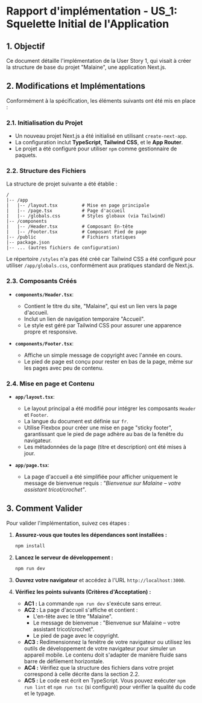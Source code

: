 # Rapport d'implémentation - US_1: Squelette Initial de l'Application

## 1. Objectif

Ce document détaille l'implémentation de la User Story 1, qui visait à créer la structure de base du projet "Malaine", une application Next.js.

## 2. Modifications et Implémentations

Conformément à la spécification, les éléments suivants ont été mis en place :

### 2.1. Initialisation du Projet
- Un nouveau projet Next.js a été initialisé en utilisant `create-next-app`.
- La configuration inclut **TypeScript**, **Tailwind CSS**, et le **App Router**.
- Le projet a été configuré pour utiliser `npm` comme gestionnaire de paquets.

### 2.2. Structure des Fichiers
La structure de projet suivante a été établie :
```
/
|-- /app
|   |-- /layout.tsx         # Mise en page principale
|   |-- /page.tsx           # Page d'accueil
|   |-- /globals.css        # Styles globaux (via Tailwind)
|-- /components
|   |-- /Header.tsx         # Composant En-tête
|   |-- /Footer.tsx         # Composant Pied de page
|-- /public                 # Fichiers statiques
|-- package.json
|-- ... (autres fichiers de configuration)
```
Le répertoire `/styles` n'a pas été créé car Tailwind CSS a été configuré pour utiliser `/app/globals.css`, conformément aux pratiques standard de Next.js.

### 2.3. Composants Créés

- **`components/Header.tsx`**:
  - Contient le titre du site, "Malaine", qui est un lien vers la page d'accueil.
  - Inclut un lien de navigation temporaire "Accueil".
  - Le style est géré par Tailwind CSS pour assurer une apparence propre et responsive.

- **`components/Footer.tsx`**:
  - Affiche un simple message de copyright avec l'année en cours.
  - Le pied de page est conçu pour rester en bas de la page, même sur les pages avec peu de contenu.

### 2.4. Mise en page et Contenu

- **`app/layout.tsx`**:
  - Le layout principal a été modifié pour intégrer les composants `Header` et `Footer`.
  - La langue du document est définie sur `fr`.
  - Utilise Flexbox pour créer une mise en page "sticky footer", garantissant que le pied de page adhère au bas de la fenêtre du navigateur.
  - Les métadonnées de la page (titre et description) ont été mises à jour.

- **`app/page.tsx`**:
  - La page d'accueil a été simplifiée pour afficher uniquement le message de bienvenue requis : *"Bienvenue sur Malaine – votre assistant tricot/crochet"*.

## 3. Comment Valider

Pour valider l'implémentation, suivez ces étapes :

1.  **Assurez-vous que toutes les dépendances sont installées :**
    ```bash
    npm install
    ```

2.  **Lancez le serveur de développement :**
    ```bash
    npm run dev
    ```

3.  **Ouvrez votre navigateur** et accédez à l'URL `http://localhost:3000`.

4.  **Vérifiez les points suivants (Critères d'Acceptation) :**
    - **AC1 :** La commande `npm run dev` s'exécute sans erreur.
    - **AC2 :** La page d'accueil s'affiche et contient :
        - L'en-tête avec le titre "Malaine".
        - Le message de bienvenue : "Bienvenue sur Malaine – votre assistant tricot/crochet".
        - Le pied de page avec le copyright.
    - **AC3 :** Redimensionnez la fenêtre de votre navigateur ou utilisez les outils de développement de votre navigateur pour simuler un appareil mobile. Le contenu doit s'adapter de manière fluide sans barre de défilement horizontale.
    - **AC4 :** Vérifiez que la structure des fichiers dans votre projet correspond à celle décrite dans la section 2.2.
    - **AC5 :** Le code est écrit en TypeScript. Vous pouvez exécuter `npm run lint` et `npm run tsc` (si configuré) pour vérifier la qualité du code et le typage. 